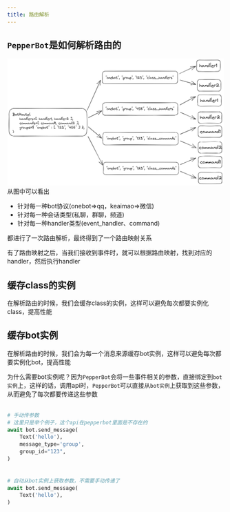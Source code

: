 ```yaml
---
title: 路由解析
---
```


## `PepperBot`是如何解析路由的

![](../assets/excalidraw/route_mapping.excalidraw.png)
从图中可以看出

- 针对每一种bot协议(onebot=>qq，keaimao=>微信)
- 针对每一种会话类型(私聊，群聊，频道)
- 针对每一种handler类型(event_handler、command)

都进行了一次路由解析，最终得到了一个路由映射关系

有了路由映射之后，当我们接收到事件时，就可以根据路由映射，找到对应的handler，然后执行handler

## 缓存class的实例

在解析路由的时候，我们会缓存class的实例，这样可以避免每次都要实例化class，提高性能

## 缓存bot实例

在解析路由的时候，我们会为每一个消息来源缓存bot实例，这样可以避免每次都要实例化bot，提高性能

为什么需要bot实例呢？因为`PepperBot`会将一些事件相关的参数，直接绑定到`bot实例`上，这样的话，调用api时，`PepperBot`可以直接从`bot实例`上获取到这些参数，从而避免了每次都要传递这些参数

```python

# 手动传参数
# 这里只是举个例子，这个api在pepperbot里面是不存在的
await bot.send_message(
    Text('hello'),
    message_type='group',
    group_id="123",
)


# 自动从bot实例上获取参数，不需要手动传递了
await bot.send_message(
    Text('hello'),
)

```
